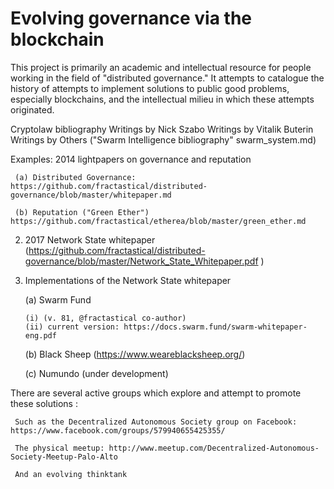 Evolving governance via the blockchain
======================

This project is primarily an academic and intellectual resource for people working in the field of "distributed governance." It attempts to catalogue the history of attempts to implement solutions to public good problems, especially blockchains, and the intellectual milieu in which these attempts originated.

Cryptolaw bibliography
Writings by Nick Szabo
Writings by Vitalik Buterin
Writings by Others
("Swarm Intelligence bibliography" swarm_system.md)

Examples: 2014 lightpapers on governance and reputation

     (a) Distributed Governance: https://github.com/fractastical/distributed-governance/blob/master/whitepaper.md

     (b) Reputation ("Green Ether") https://github.com/fractastical/etherea/blob/master/green_ether.md


 2) 2017 Network State whitepaper (https://github.com/fractastical/distributed-governance/blob/master/Network_State_Whitepaper.pdf
)


3) Implementations of the Network State whitepaper

    (a) Swarm Fund

       (i) (v. 81, @fractastical co-author)
       (ii) current version: https://docs.swarm.fund/swarm-whitepaper-eng.pdf

    (b) Black Sheep (https://www.weareblacksheep.org/)

    (c) Numundo (under development)

There are several active groups which explore and attempt to promote these solutions :

     Such as the Decentralized Autonomous Society group on Facebook: https://www.facebook.com/groups/579940655425355/

     The physical meetup: http://www.meetup.com/Decentralized-Autonomous-Society-Meetup-Palo-Alto

     And an evolving thinktank
